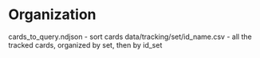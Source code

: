 # Organization

cards_to_query.ndjson - sort cards
data/tracking/set/id_name.csv - all the tracked cards, organized by set, then by id_set

